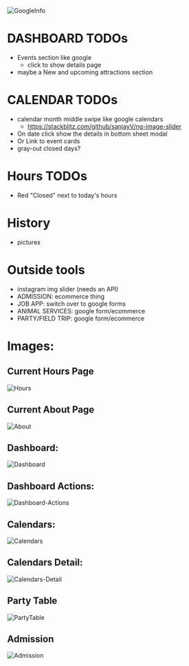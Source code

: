 ![GoogleInfo](https://github.com/JessicaNations/angular-safari/blob/master/src/assets/screenShots/GoogleInfo.png)
# DASHBOARD TODOs
* Events section like google
    * click to show details page
* maybe a New and upcoming attractions section
# CALENDAR TODOs
* calendar month middle swipe like google calendars
    * https://stackblitz.com/github/sanjayV/ng-image-slider
* On date click show the details in bottom sheet modal
* Or Link to event cards
* gray-out closed days?
# Hours TODOs
* Red "Closed" next to today's hours
# History
* pictures
# Outside tools
* instagram img slider (needs an API)
* ADMISSION: ecommerce thing
* JOB APP: switch over to google forms
* ANIMAL SERVICES: google form/ecommerce
* PARTY/FIELD TRIP: google form/ecommerce
# Images:
## Current Hours Page
![Hours](https://github.com/JessicaNations/angular-safari/blob/master/src/assets/screenShots/hours.png)
## Current About Page
![About](https://github.com/JessicaNations/angular-safari/blob/master/src/assets/screenShots/about.png)
## Dashboard:
![Dashboard](https://github.com/JessicaNations/angular-safari/blob/master/src/assets/screenShots/dashboard.png)
## Dashboard Actions:
![Dashboard-Actions](https://github.com/JessicaNations/angular-safari/blob/master/src/assets/screenShots/dashboard-actions.png)
## Calendars:
![Calendars](https://github.com/JessicaNations/angular-safari/blob/master/src/assets/screenShots/calendars.png)
## Calendars Detail:
![Calendars-Detail](https://github.com/JessicaNations/angular-safari/blob/master/src/assets/screenShots/calendars-detail.png)
## Party Table
![PartyTable](https://github.com/JessicaNations/angular-safari/blob/master/src/assets/screenShots/partytable.png)
## Admission
![Admission](https://github.com/JessicaNations/angular-safari/blob/master/src/assets/screenShots/admission.png)


